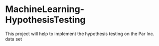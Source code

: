 # MachineLearning-HypothesisTesting
This project will help to implement the hypothesis testing on the Par Inc. data set
